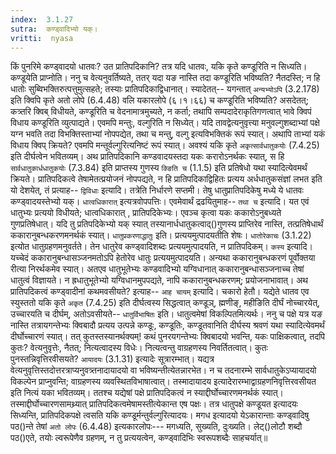 ```yaml
---
index:  3.1.27
sutra:  कण्ड्वादिभ्यो यक्।
vritti:  nyasa
---
```


किं पुनरिमे कण्ड्वादयो धातवः? उत प्रातिपदिकानि? तत्र यदि धातवः, यकि कृते कण्डूरिति न सिध्यति। कण्डूयेति प्राप्नोति। ननु च वेत्यनुवर्तिष्यते, ततर् यदा यङ नास्ति तदा कण्डूरिति भविष्यति? नैतदस्ति; न हि धातोः सुब्विभक्तिरुत्पत्तुमुत्सहते; तस्याः प्रातिपदिकाद्विधानात्। स्यादेतत्-- यगन्तात् `अन्यभ्योऽपि` (3.2.178) इति क्विपि कृते अतो लोपे (6.4.48) वलि यकारलोपे (६।१।६६) च कण्डूरिति भविष्यति? असदेतत्; कत्र्तरि क्विब् विधीयते, कण्डूरिति च वेदनामात्रमुच्यते, न कर्ता; तथापि सम्पदादेराकृतिगणत्वात् भावे क्विपं विधाय कण्डूरिति व्युत्पाद्यते। एवमपि मन्तुः, वल्गुरिति न सिध्येत्। यदि तावद्वेत्यनुवृत्त्या मनुवल्गुशब्दाभ्यां पक्षे यग्न भवति तदा विभक्तिस्ताभ्यां नोपपद्येत, तथा च मन्तु, वल्गु इत्यविभक्तिकं रूपं स्यात्। अथापि ताभ्यां यकं विधाय क्विप् क्रियते? एवमपि मन्तूर्वल्गुरित्यनिष्टं रूपं स्यात्। अवश्यं यकि कृते `अकृत्सार्वधातुकयोः` (7.4.25) इति दीर्घत्वेन भवितव्यम्। अथ प्रातिपदिकानि कण्डवादयस्तदा यकः करारोऽनर्थकः स्यात्, स हि `सार्वधातुकार्धधातुकयोः` (7.3.84) इति प्राप्तस्य गुणस्य `क्ङिति च` (1.1.5) इति प्रतिषेधो यथा स्यादित्येवमर्थं क्रियते। प्रातिपदिकत्वे तेषामेतत्प्रयोजनं नोपपद्यते, न हि प्रातिपदिकाद्विहितः प्रत्यय अर्धधातुकसंज्ञां लभत इति यो देशयेत्, तं प्रत्याह-- `द्विविधाः` इत्यादि। तत्रेति निर्धारणे सप्तमी। तेषु धातुप्रातिपदिकेषु मध्ये ये धातवः कण्ड्वादयस्तेभ्यो यक्। `धात्वधिकारात्` इत्यत्रवोपपत्तिः। एवमेवार्थं द्रढयितुमाह-- `तथा च` इत्यादि। यत एवं धातुभ्यः प्रत्ययो विधीयते; धात्वधिकारात् , प्रातिपदिकेभ्यः। एवञ्च कृत्वा यकः ककारोऽनुबध्यते गुणप्रतिषेधात्। यदि तु प्रतिपदिकेभ्यो यक् स्यात् तस्यानार्धधातुकत्वाद्()गुणस्य प्राप्तिरेव नास्ति, तत्प्रतिषेधार्थं ककारानुबन्धकरणमनर्थकं स्यात्।
`धातुप्रकरणाद्धातुः` इति। प्रत्ययमुत्पादयतीति शेषः। `धातोरेकाचः` (3.1.22) इत्योत धातुग्रहणमनुवर्तते। तेन धातुरेव कण्ड्वादिशब्दः प्रत्ययमुत्पादयति, न प्रातिपदिकम्। `कस्य` इत्यादि। यच्चेदं ककारानुबन्धासञ्जनमतोऽपि हेतोरेव धातुः प्रत्ययमुत्पादयति। अन्यथा ककारानुबन्धकरणं पूर्वोक्तया रीत्या निरर्थकमेव स्यात्। अतएव धातुभूतेभ्यः कण्डवादिभ्यो यग्विधानात् ककारानुबन्धासञ्जनाच्च तेषां धातुत्वं विज्ञायते। न ह्रधातुभूतेभ्यो यग्विधानमुपपद्यते, नापि ककारानुबन्धकरणम्; प्रयोजनाभावात्। अथ प्रातिपदिकत्वं कण्ड्वादीनां कथमवसीयते? इत्याह-- `आह चायम्` इत्यादि। चकारो हेतौ। यद्येते धातव एव स्युस्ततो यकि कृते `अकृत` (7.4.25) इति दीर्घत्वस्य सिद्धत्वात् कण्डूञ्, ह्मणीङ्, महीङिति दीर्घं नोच्चारयेत्, उच्चारयति च दीर्घम्, अतोऽवसीयते-- `धातुर्विभाषितः` इति। धातुत्वमेषां विकल्पितमित्यर्थः। ननु च पक्षे यत्र यङ नास्ति तत्रायगन्तेभ्यः क्विबादौ प्रत्यय उत्पन्ने कण्डूः, कण्डूतिः, कण्डूतवानिति दीर्घस्य श्रवणं यथा स्यादित्येवमर्थं दीर्घोच्चारणं स्यात्। तत् कुतस्तस्यानर्थक्यम्! कथं पुनरयगन्तेभ्यः क्विबादयो भवन्ति, यकः पाक्षिकत्वात्, तदपि कुतः? वेत्यनुवृत्तेः, नैतत्; नित्यत्वादस्य विधेः। नित्यत्वन्तु वाग्रहणस्य निवर्तितत्वात्। कुतः पुनस्तन्निवृत्तिरवीसयते? `आयादयः` (3.1.31) इत्यादेः सूत्रारम्भात्। यद्यत्र वेत्यनुवृत्तिस्तदोत्तरत्राप्यनुवत्र्तनादायादयो वा भविष्यन्तीत्येतन्नारभेत। न च तदनारम्भे सार्वधातुकेऽप्यायादयो विकल्पेन प्राप्नुवन्ति; वाग्रहणस्य व्यवस्थितविभाषात्वात्। तस्मादायादय इत्यादेरारम्भाद्वाग्रहणनिवृत्तिरवसीयत इति नित्यं यका भवितव्यम्। ततश्च यद्येषां पक्षे प्रातिपदिकत्वं न स्याद्दीर्घोच्चारणमनर्थकं स्यात्। तस्माद्दीर्घोच्चारणसामथ्र्यात् प्रातिपदिकत्वमेषामस्तीत्येकान्त एष पक्षः। तत्र धातुपक्षे कण्डूयत इत्यादयः सिध्यन्ति, प्रातिपदिकपक्षे त्वसति यकि कण्डूर्मन्तुर्वल्गुरित्यादयः। मगध इत्यादयो येऽकारान्ताः कण्ड्वादिषु पठ()न्ते तेषां `अतो लोपः` (6.4.48) इत्यकारलोपः--- मगध्यति, सुख्यति, दुःख्यति। लेट्()लोटौ शब्दौ पठ()एते, तयोः ल्वरूपेणैव ग्रहणम्, न तु प्रत्ययत्वेन, कण्ड्वादिभिः स्वरूपशब्दैः साहचर्यात्॥
